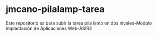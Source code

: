 # jmcano-pilalamp-tarea
Este repositorio es para subir la tarea pila lamp en dos niveles-Modulo Implantación de Aplicaciones Web-ASIR2
